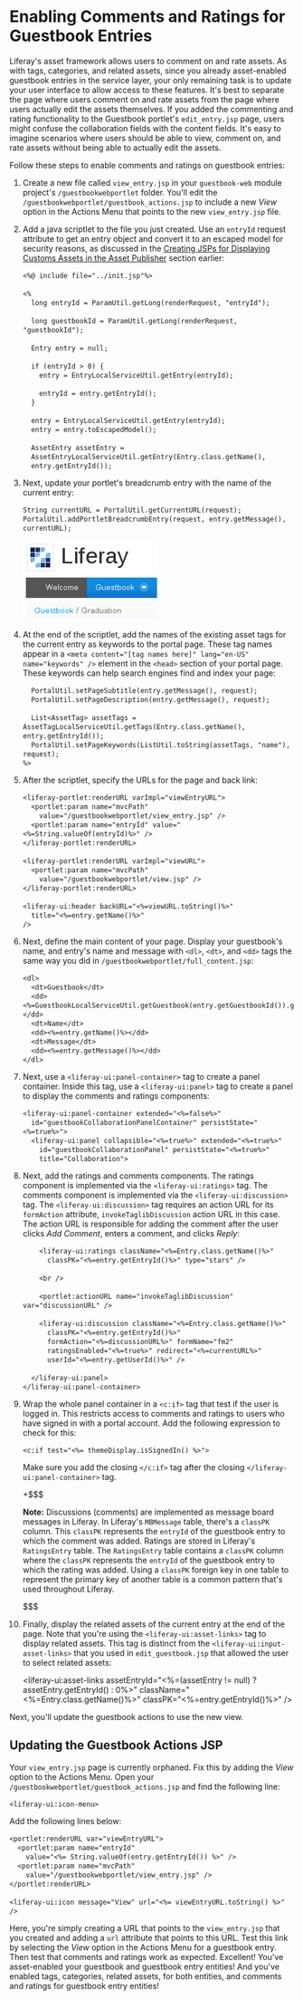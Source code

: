 # Enabling Comments and Ratings for Guestbook Entries [](id=enabling-comments-and-ratings-for-guestbook-entries)

Liferay's asset framework allows users to comment on and rate assets. As with
tags, categories, and related assets, since you already asset-enabled guestbook 
entries in the service layer, your only remaining task is to update your user 
interface to allow access to these features. It's best to separate the page 
where users comment on and rate assets from the page where users actually edit 
the assets themselves. If you added the commenting and rating functionality to 
the Guestbook portlet's `edit_entry.jsp` page, users might confuse the
collaboration fields with the content fields. It's easy to imagine scenarios
where users should be able to view, comment on, and rate assets without being
able to actually edit the assets.

Follow these steps to enable comments and ratings on guestbook entries:

1.  Create a new file called `view_entry.jsp` in your `guestbook-web` module 
    project's `/guestbookwebportlet` folder. You'll edit the 
    `/guestbookwebportlet/guestbook_actions.jsp` to include a new *View* option 
    in the Actions Menu that points to the new `view_entry.jsp` file.
    
2.  Add a java scriptlet to the file you just created. Use an `entryId` 
    request attribute to get an entry object and convert it to an escaped 
    model for security reasons, as discussed in the 
    [Creating JSPs for Displaying Customs Assets in the Asset Publisher](/develop/tutorials/-/knowledge_base/7.0/creating-jsps-for-displaying-custom-assets-in-the-asset-publisher) 
    section earlier:
    
        <%@ include file="../init.jsp"%>

        <%
          long entryId = ParamUtil.getLong(renderRequest, "entryId");

          long guestbookId = ParamUtil.getLong(renderRequest, "guestbookId");

          Entry entry = null;

          if (entryId > 0) {
            entry = EntryLocalServiceUtil.getEntry(entryId);

            entryId = entry.getEntryId();
          }

          entry = EntryLocalServiceUtil.getEntry(entryId);
          entry = entry.toEscapedModel();

          AssetEntry assetEntry = 
          AssetEntryLocalServiceUtil.getEntry(Entry.class.getName(), 
          entry.getEntryId());
    
3.  Next, update your portlet's breadcrumb entry with the name of the current 
    entry:

        String currentURL = PortalUtil.getCurrentURL(request);
        PortalUtil.addPortletBreadcrumbEntry(request, entry.getMessage(),
        currentURL);
        
    ![Figure 1: The Breadcrumb portlet appears on regular portal pages, by default. It appears just beneath the main page navigation menu and displays the path to the current page or portlet.](../../../../images/portlet-breadcrumb.png)

4.  At the end of the scriptlet, add the names of the existing asset tags for
    the current entry as keywords to the portal page. These tag names appear in
    a `<meta content="[tag names here]" lang="en-US" name="keywords" />` element 
    in the `<head>` section of your portal page. These keywords can help search 
    engines find and index your page:

          PortalUtil.setPageSubtitle(entry.getMessage(), request);
          PortalUtil.setPageDescription(entry.getMessage(), request);

          List<AssetTag> assetTags = AssetTagLocalServiceUtil.getTags(Entry.class.getName(), entry.getEntryId());
          PortalUtil.setPageKeywords(ListUtil.toString(assetTags, "name"), request);
        %>

5.  After the scriptlet, specify the URLs for the page and back link:

        <liferay-portlet:renderURL varImpl="viewEntryURL">
          <portlet:param name="mvcPath"
            value="/guestbookwebportlet/view_entry.jsp" />
          <portlet:param name="entryId" value="<%=String.valueOf(entryId)%>" />
        </liferay-portlet:renderURL>

        <liferay-portlet:renderURL varImpl="viewURL">
          <portlet:param name="mvcPath"
            value="/guestbookwebportlet/view.jsp" />
        </liferay-portlet:renderURL>

        <liferay-ui:header backURL="<%=viewURL.toString()%>"
          title="<%=entry.getName()%>" 
        />
        
6.  Next, define the main content of your page. Display your guestbook's name, 
    and entry's name and message  with `<dl>`, `<dt>`, and `<dd>` tags the same 
    way you did in `/guestbookwebportlet/full_content.jsp`:

        <dl>
          <dt>Guestbook</dt>
          <dd><%=GuestbookLocalServiceUtil.getGuestbook(entry.getGuestbookId()).getName()%></dd>
          <dt>Name</dt>
          <dd><%=entry.getName()%></dd>
          <dt>Message</dt>
          <dd><%=entry.getMessage()%></dd>
        </dl>

7.  Next, use a `<liferay-ui:panel-container>` tag to create a panel container. 
    Inside this tag, use a `<liferay-ui:panel>` tag to create a panel to display
    the comments and ratings components:

        <liferay-ui:panel-container extended="<%=false%>"
          id="guestbookCollaborationPanelContainer" persistState="<%=true%>">
          <liferay-ui:panel collapsible="<%=true%>" extended="<%=true%>"
            id="guestbookCollaborationPanel" persistState="<%=true%>"
            title="Collaboration">

8.  Next, add the ratings and comments components. The ratings component is 
    implemented via the `<liferay-ui:ratings>` tag. The comments component is 
    implemented via the `<liferay-ui:discussion>` tag. The 
    `<liferay-ui:discussion>` tag requires an action URL for its `formAction` 
    attribute, `invokeTaglibDiscussion` action URL in this case. The action URL 
    is responsible for adding the comment after the user clicks *Add Comment*, 
    enters a comment, and clicks *Reply*:
    
            <liferay-ui:ratings className="<%=Entry.class.getName()%>"
              classPK="<%=entry.getEntryId()%>" type="stars" />

            <br />

            <portlet:actionURL name="invokeTaglibDiscussion" var="discussionURL" />

            <liferay-ui:discussion className="<%=Entry.class.getName()%>"
              classPK="<%=entry.getEntryId()%>"
              formAction="<%=discussionURL%>" formName="fm2"
              ratingsEnabled="<%=true%>" redirect="<%=currentURL%>"
              userId="<%=entry.getUserId()%>" />

          </liferay-ui:panel>
        </liferay-ui:panel-container>
        
9.  Wrap the whole panel container in a `<c:if>` tag that test if the user is 
    logged in. This restricts access to comments and ratings to users who have 
    signed in with a portal account. Add the following expression to check for 
    this:
    
        <c:if test="<%= themeDisplay.isSignedIn() %>">
        
    Make sure you add the closing `</c:if>` tag after the closing 
    `</liferay-ui:panel-container>` tag.
    
    +$$$

    **Note:** Discussions (comments) are implemented as message board messages 
    in Liferay. In Liferay's `MBMessage` table, there's a `classPK` column. This
    `classPK` represents the `entryId` of the guestbook entry to which the 
    comment was added. Ratings are stored in Liferay's `RatingsEntry` table. The 
    `RatingsEntry` table contains a `classPK` column where the `classPK` 
    represents the `entryId` of the guestbook entry to which the rating was 
    added. Using a `classPK` foreign key in one table to represent the primary 
    key of another table is a common pattern that's used throughout Liferay.

    $$$

10.  Finally, display the related assets of the current entry at the end of the 
    page. Note that you're using the `<liferay-ui:asset-links>` tag to display 
    related assets. This tag is distinct from the
    `<liferay-ui:input-asset-links>` that you used in `edit_guestbook.jsp` that
    allowed the user to select related assets:
    
        <liferay-ui:asset-links
          assetEntryId="<%=(assetEntry != null) ? assetEntry.getEntryId() : 0%>"
          className="<%=Entry.class.getName()%>"
          classPK="<%=entry.getEntryId()%>" />

Next, you'll update the guestbook actions to use the new view. 

## Updating the Guestbook Actions JSP

Your `view_entry.jsp` page is currently orphaned. Fix this by adding the
*View* option to the Actions Menu. Open your 
`/guestbookwebportlet/guestbook_actions.jsp` and find the following line:

    <liferay-ui:icon-menu>

Add the following lines below:

    <portlet:renderURL var="viewEntryURL">
      <portlet:param name="entryId"
        value="<%= String.valueOf(entry.getEntryId()) %>" />
      <portlet:param name="mvcPath"
        value="/guestbookwebportlet/view_entry.jsp" />
    </portlet:renderURL>

    <liferay-ui:icon message="View" url="<%= viewEntryURL.toString() %>" />

Here, you're simply creating a URL that points to the `view_entry.jsp` that
you created and adding a `url` attribute that points to this URL. Test this
link by selecting the *View* option in the Actions Menu for a guestbook entry. 
Then test that comments and ratings work as expected. Excellent! You've
asset-enabled your guestbook and guestbook entry entities! And you've enabled
tags, categories, related assets, for both entities, and comments and ratings 
for guestbook entry entities!
